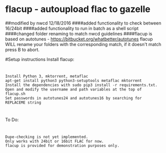 # flacup - autoupload flac to gazelle
##modified by nwcd 12/18/2016
####added functionality to check between 16/24bit
####added functionality to run in batch as a shell script
####changed folder renaming to match nwcd guidelines
####flacup is based on autotunes - https://bitbucket.org/whatbetter/autotunes
flacup WILL rename your folders with the corresponding match, if it doesn't match press B to abort.

#Setup instructions
Install flacup:
#
    Install Python 3, mktorrent, metaflac
    apt-get install python3 python3-setuptools metaflac mktorrent
    Install the dependencies with sudo pip3 install -r requirements.txt. 
    Open and modify the username and path variables at the top of flacup.sh
    Set passwords in autotunes24 and autotunes16 by searching for REPLACEME string
#

To Do:
#
    Dupe-checking is not yet implemented.
    Only works with 24bit or 16bit FLAC for now.
    flacup is provided for demonstration purposes only.
#
